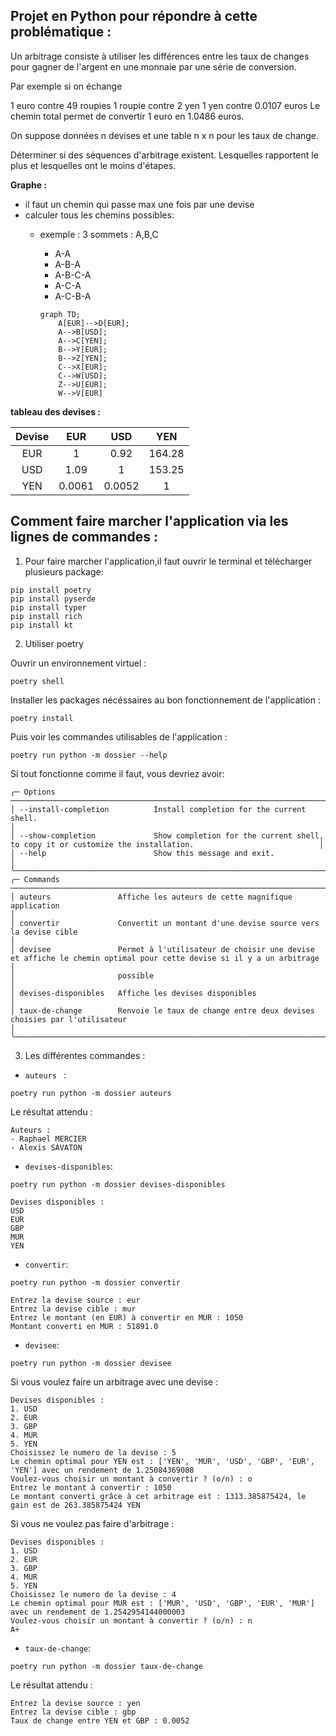 ## Projet en Python pour répondre à cette problématique :

Un arbitrage consiste à utiliser les différences entre les taux de changes pour gagner de l'argent en une monnaie par une série de conversion.

Par exemple si on échange

1 euro contre 49 roupies
1 roupie contre 2 yen
1 yen contre 0.0107 euros
Le chemin total permet de convertir 1 euro en 1.0486 euros.

On suppose données n devises et une table n x n pour les taux de change.

Déterminer si des séquences d'arbitrage existent. Lesquelles rapportent le plus et lesquelles ont le moins d'étapes.

**Graphe :**

- il faut un chemin qui passe max une fois par une devise
- calculer tous les chemins possibles:
    - exemple : 3 sommets : A,B,C
        - A-A
        - A-B-A
        - A-B-C-A
        - A-C-A
        - A-C-B-A

        ```mermaid
        graph TD;
            A[EUR]-->D[EUR];
            A-->B[USD];
            A-->C[YEN];
            B-->Y[EUR];
            B-->Z[YEN];
            C-->X[EUR];
            C-->W[USD];
            Z-->U[EUR];
            W-->V[EUR]
        ```
        
**tableau des devises :**

| Devise |  EUR  |  USD  |  YEN  |
| :-----:|:-----:|:-----:|:-----:|
|  EUR   |   1   |  0.92 | 164.28|
|  USD   |  1.09 |   1   | 153.25|
|  YEN   | 0.0061| 0.0052|   1   |


  

## Comment faire marcher l'application via les lignes de commandes : 

1. Pour faire marcher l'application,il faut ouvrir le terminal et télécharger plusieurs package:



```
pip install poetry
pip install pyserde
pip install typer
pip install rich 
pip install kt
```

2. Utiliser poetry

Ouvrir un environnement virtuel :
```
poetry shell
```

Installer les packages nécéssaires au bon fonctionnement de l'application :
```
poetry install
```

Puis voir les commandes utilisables de l'application :

```
poetry run python -m dossier --help
```

Si tout fonctionne comme il faut, vous devriez avoir:
```
╭─ Options ─────────────────────────────────────────────────────────────────────────────────────────────────────────────────────────────────╮
│ --install-completion          Install completion for the current shell.                                                                   │
│ --show-completion             Show completion for the current shell, to copy it or customize the installation.                            │
│ --help                        Show this message and exit.                                                                                 │
╰───────────────────────────────────────────────────────────────────────────────────────────────────────────────────────────────────────────╯
╭─ Commands ────────────────────────────────────────────────────────────────────────────────────────────────────────────────────────────────╮
│ auteurs               Affiche les auteurs de cette magnifique application                                                                 │
│ convertir             Convertit un montant d'une devise source vers la devise cible                                                       │
│ devisee               Permet à l'utilisateur de choisir une devise et affiche le chemin optimal pour cette devise si il y a un arbitrage  │
│                       possible                                                                                                            │
│ devises-disponibles   Affiche les devises disponibles                                                                                     │
│ taux-de-change        Renvoie le taux de change entre deux devises choisies par l'utilisateur                                             │
╰───────────────────────────────────────────────────────────────────────────────────────────────────────────────────────────────────────────╯
```

3. Les différentes commandes :

- `auteurs ` :
```
poetry run python -m dossier auteurs
```

Le résultat attendu :

```
Auteurs :
- Raphael MERCIER
- Alexis SAVATON
```

- `devises-disponibles`: 
```
poetry run python -m dossier devises-disponibles
```

```
Devises disponibles :
USD
EUR
GBP
MUR
YEN
```

- `convertir`: 
```
poetry run python -m dossier convertir
```

```
Entrez la devise source : eur
Entrez la devise cible : mur
Entrez le montant (en EUR) à convertir en MUR : 1050
Montant converti en MUR : 51891.0
```

- `devisee`: 
```
poetry run python -m dossier devisee
```

Si vous voulez faire un arbitrage avec une devise :

```
Devises disponibles :
1. USD
2. EUR
3. GBP
4. MUR
5. YEN
Choisissez le numero de la devise : 5
Le chemin optimal pour YEN est : ['YEN', 'MUR', 'USD', 'GBP', 'EUR', 'YEN'] avec un rendement de 1.25084369088
Voulez-vous choisir un montant à convertir ? (o/n) : o
Entrez le montant à convertir : 1050
Le montant converti grâce à cet arbitrage est : 1313.385875424, le gain est de 263.385875424 YEN
```

Si vous ne voulez pas faire d'arbitrage :

```
Devises disponibles :
1. USD
2. EUR
3. GBP
4. MUR
5. YEN
Choisissez le numero de la devise : 4
Le chemin optimal pour MUR est : ['MUR', 'USD', 'GBP', 'EUR', 'MUR'] avec un rendement de 1.2542954144000003
Voulez-vous choisir un montant à convertir ? (o/n) : n
A+
```


- `taux-de-change`: 
```
poetry run python -m dossier taux-de-change
```

Le résultat attendu :

```
Entrez la devise source : yen
Entrez la devise cible : gbp
Taux de change entre YEN et GBP : 0.0052
```

